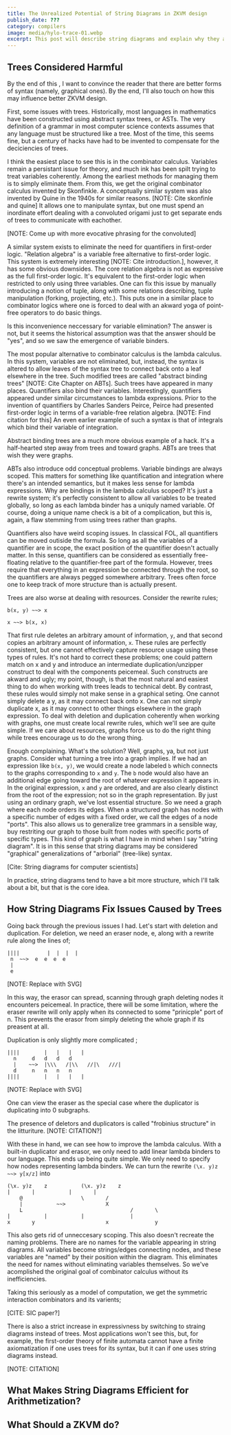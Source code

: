 ```yaml
---
title: The Unrealized Potential of String Diagrams in ZKVM design
publish_date: ???
category: compilers
image: media/hylo-trace-01.webp
excerpt: This post will describe string diagrams and explain why they are a good starting point when it comes to designing ZKVMs.
---
```


## Trees Considered Harmful

By the end of this , I want to convince the reader that there are better forms of syntax (namely, graphical ones). By the end, I'll also touch on how this may influence better ZKVM design.

First, some issues with trees. Historically, most languages in mathematics have been constructed using abstract syntax trees, or ASTs. The very definition of a grammar in most computer science contexts assumes that any language must be structured like a tree. Most of the time, this seems fine, but a century of hacks have had to be invented to compensate for the deciciencies of trees.

I think the easiest place to see this is in the combinator calculus. Variables remain a persistant issue for theory, and much ink has been spilt trying to treat variables coherently. Among the earliest methods for managing them is to simply eliminate them. From this, we get the original combinator calculus invented by Skonfinkle. A conceptually similar system was also invented by Quine in the 1940s for similar reasons. [NOTE: Cite skonfinle and quine] It allows one to manipulate syntax, but one must spend an inordinate effort dealing with a convoluted origami just to get separate ends of trees to communicate with eachother.

[NOTE: Come up with more evocative phrasing for the convoluted]

A similar system exists to eliminate the need for quantifiers in first-order logic. "Relation algebra" is a variable free alternative to first-order logic. This system is extremely interesting [NOTE: Cite introduction.], however, it has some obvious downsides. The core relation algebra is not as expressive as the full first-order logic. It's equivalent to the first-order logic when restricted to only using three variables. One can fix this issue by manually introducing a notion of tuple, along with some relations describing, tuple manipulation (forking, projecting, etc.). This puts one in a similar place to combinator logics where one is forced to deal with an akward yoga of point-free operators to do basic things.

Is this inconvenience neccessary for variable elimination? The answer is not, but it seems the historical assumption was that the answer should be "yes", and so we saw the emergence of variable binders.

The most popular alternative to combinator calculus is the lambda calculus. In this system, variables are not eliminated, but, instead, the syntax is altered to allow leaves of the syntax tree to connect back onto a leaf elsewhere in the tree. Such modified trees are called "abstract binding trees" [NOTE: Cite Chapter on ABTs]. Such trees have appeared in many places. Quantifiers also bind their variables. Interestingly, quantifiers appeared under similar circumstances to lambda expressions. Prior to the invention of quantifiers by Charles Sanders Peirce, Peirce had presented first-order logic in terms of a variable-free relation algebra. [NOTE: Find citation for this] An even earlier example of such a syntax is that of integrals which bind their variable of integration.

Abstract binding trees are a much more obvious example of a hack. It's a half-hearted step away from trees and toward graphs. ABTs are trees that wish they were graphs.

ABTs also introduce odd conceptual problems. Variable bindings are always scoped. This matters for something like quantification and integration where there's an intended semantics, but it makes less sense for lambda expressions. Why are bindings in the lambda calculus scoped? It's just a rewrite system; it's perfectly consistent to allow all variables to be treated globally, so long as each lambda binder has a uniquly named variable. Of course, doing a unique name check is a bit of a complication, but this is, again, a flaw stemming from using trees rather than graphs.

Quantifiers also have weird scoping issues. In classical FOL, all quantifiers can be moved outiside the formula. So long as all the variables of a quantifier are in scope, the exact position of the quantifier doesn't actually matter. In this sense, quantifiers can be considered as essentially free-floating relative to the quantifier-free part of the formula. However, trees require that everything in an expression be connected through the root, so the quantifiers are always pegged somewhere arbitrary. Trees often force one to keep track of more structure than is actually present.

Trees are also worse at dealing with resources. Consider the rewrite rules;

```
b(x, y) ~~> x

x ~~> b(x, x)
```

That first rule deletes an arbitrary amount of information, `y`, and that second copies an arbitrary amount of information, `x`. These rules are perfectly consistent, but one cannot effectively capture resource usage using these types of rules. It's not hard to correct these problems; one could pattern match on x and y and introduce an intermediate duplication/unzipper construct to deal with the components peicemeal. Such constructs are akward and ugly; my point, though, is that the most natural and easiest thing to do when working with trees leads to technical debt. By contrast, these rules would simply not make sense in a graphical seting. One cannot simply delete a y, as it may connect back onto x. One can not simply duplicate x, as it may connect to other things elsewhere in the graph expression. To deal with deletion and duplication coherently when working with graphs, one must create local rewrite rules, which we'll see are quite simple. If we care about resources, graphs force us to do the right thing while trees encourage us to do the wrong thing.

Enough complaining. What's the solution? Well, graphs, ya, but not just graphs. Consider what turning a tree into a graph implies. If we had an expression like `b(x, y)`, we would create a node labeled `b` which connects to the graphs corresponding to `x` and `y`. The `b` node would also have an additional edge going toward the root of whatever expression it appears in. In the original expression, `x` and `y` are ordered, and are also clearly distinct from the root of the expression; not so in the graph representation. By just using an ordinary graph, we've lost essential structure. So we need a graph where each node orders its edges. When a structured graph has nodes with a specific number of edges with a fixed order, we call the edges of a node "ports". This also allows us to generalize tree grammars in a sensible way, buy restriting our graph to those built from nodes with specific ports of specific types. This kind of graph is what I have in mind when I say "string diagram". It is in this sense that string diagrams may be considered "graphical" generalizations of "arborial" (tree-like) syntax.

[Cite: String diagrams for computer scientists]

In practice, string diagrams tend to have a bit more structure, which I'll talk about a bit, but that is the core idea.

## How String Diagrams Fix Issues Caused by Trees

Going back through the previous issues I had. Let's start with deletion and duplication. For deletion, we need an eraser node, e, along with a rewrite rule along the lines of;

```
||||	     |  |  |  |
 n	~~>  e  e  e  e
 |
 e
```
[NOTE: Replace with SVG]

In this way, the erasor can spread, scanning through graph deleting nodes it encounters peicemeal. In practice, there will be some limitation, where the eraser rewrite will only apply when its connected to some "prinicple" port of n. This prevents the erasor from simply deleting the whole graph if its preasent at all.

Duplication is only slightly more complicated ;

```
||||    	|	|	|	|
  n		d	d	d	d
  |    ~~>	|\\\   /|\\   //|\   ///| 
  d		n	n	n	n
||||		|	|	|	|
```

[NOTE: Replace with SVG]

One can view the eraser as the special case where the duplicator is duplicating into 0 subgraphs.

The presence of deletors and duplicators is called "frobinius structure" in the litturiture. [NOTE: CITATION?]

With these in hand, we can see how to improve the lambda calculus. With a built-in duplicator and erasor, we only need to add linear lambda binders to our language. This ends up being quite simple. We only need to specify how nodes representing lambda binders. We can turn the rewrite `(\x. y)z ~~> y[x/z]` into

```
(\x. y)z	z			(\x. y)z	z
|		|			|		|	
  	@				    \       /
  	|			~~>             X
  	L                                   /       \
|   		|			|               |
x		y                       x               y
```

This also gets rid of unneccesary scoping. This also doesn't recreate the naming problems. There are no names for the variable appearing in string diagrams. All variables become strings/edges connecting nodes, and these variables are "named" by their position within the diagram. This eliminates the need for names without eliminating variables themselves. So we've acomplished the original goal of combinator calculus without its inefficiencies.

Taking this seriously as a model of computation, we get the symmetric interaction combinators and its varients;

[CITE: SIC paper?]




There is also a strict increase in expressivness by switching to straing diagrams instead of trees. Most applications won't see this, but, for example, the first-order theory of finite automata cannot have a finite axiomatization if one uses trees for its syntax, but it can if one uses string diagrams instead.

[NOTE: CITATION]

## What Makes String Diagrams Efficient for Arithmetization?

## What Should a ZKVM do?
